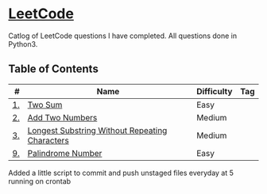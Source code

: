 # [LeetCode](https://leetcode.com/kedington/)
Catlog of LeetCode questions I have completed. All questions done in Python3.

## Table of Contents

| # | Name | Difficulty | Tag | 
|--:|------|------------|-----|
| [1.](https://leetcode.com/problems/reverse-integer/) | [Two Sum](/easy/twoSum.py)| Easy | |
| [2.](https://leetcode.com/problems/add-two-numbers/) | [Add Two Numbers](/medium/addTwoNumbers.py)| Medium | |
| [3.](https://leetcode.com/problems/longest-substring-without-repeating-characters/) | [Longest Substring Without Repeating Characters](medium/lengthOfLongest.py) | Medium | |
| [9.](https://leetcode.com/problems/palindrome-number/) | [Palindrome Number](/easy/palindromeNumber.py)| Easy | |

Added a little script to commit and push unstaged files everyday at 5 running on crontab
